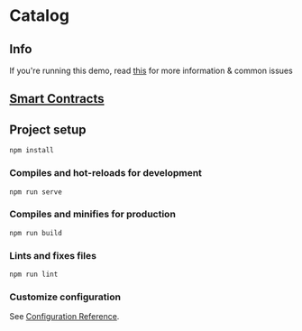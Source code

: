 # Catalog

## Info
If you're running this demo, read [this](https://www.notion.so/loftradio/Demo-Info-cc031bae953a447a92222aaf7796bdad) for more information & common issues

## [Smart Contracts](https://github.com/feewet/catalog-contracts/)

## Project setup
```
npm install
```

### Compiles and hot-reloads for development
```
npm run serve
```

### Compiles and minifies for production
```
npm run build
```

### Lints and fixes files
```
npm run lint
```

### Customize configuration
See [Configuration Reference](https://cli.vuejs.org/config/).
